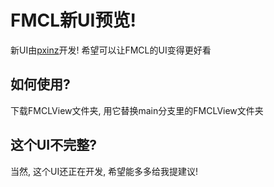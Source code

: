 # FMCL新UI预览!  
新UI由[pxinz](https://github.com/pxinz)开发! 希望可以让FMCL的UI变得更好看  
## 如何使用?  
下载FMCLView文件夹, 用它替换main分支里的FMCLView文件夹  
## 这个UI不完整?  
当然, 这个UI还正在开发, 希望能多多给我提建议!
